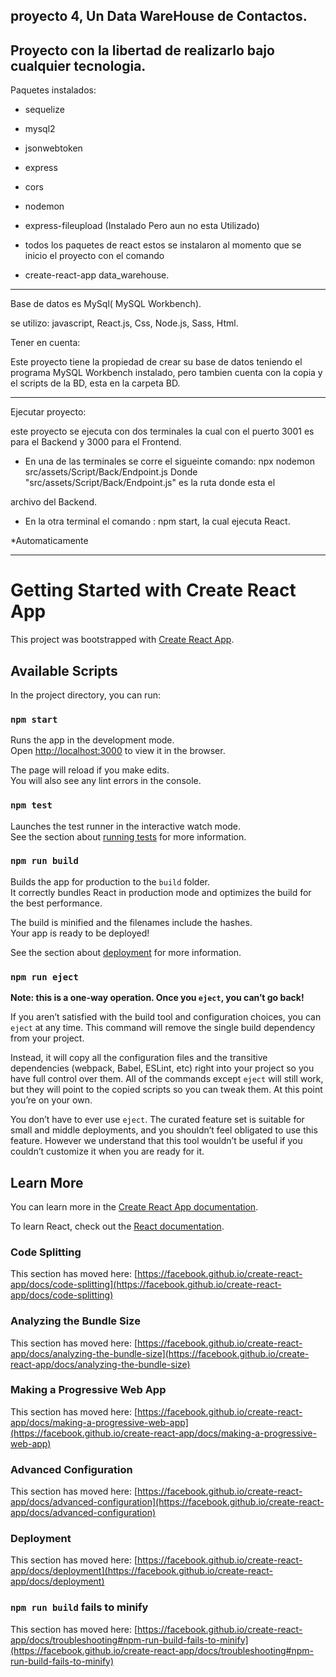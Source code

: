 proyecto 4, Un Data WareHouse de Contactos.
-------------------------------------------

Proyecto con la libertad de realizarlo bajo cualquier tecnologia.
------------------------------------

Paquetes instalados:

* sequelize
* mysql2
* jsonwebtoken
* express
* cors
* nodemon
* express-fileupload (Instalado Pero aun no esta Utilizado)

* todos los paquetes de react estos se instalaron al momento que se inicio el proyecto con el comando
* create-react-app data_warehouse.

-----------

Base de datos es MySql( MySQL Workbench).

se utilizo:
javascript, React.js, Css, Node.js, Sass, Html.

Tener en cuenta: 

Este proyecto tiene la propiedad de crear su base de datos teniendo el programa MySQL Workbench instalado, pero tambien cuenta con la copia y el scripts de la BD, esta en la carpeta BD.

-----------

Ejecutar proyecto:

este proyecto se ejecuta con dos terminales la cual con el puerto 3001 es para el Backend y 3000 para el Frontend.

* En una de las terminales se corre el sigueinte comando: npx nodemon src/assets/Script/Back/Endpoint.js Donde "src/assets/Script/Back/Endpoint.js" es la ruta donde esta el

archivo del Backend.


* En la otra terminal el comando : npm start, la cual ejecuta React.

*Automaticamente 


-------------------------------------------------------------------------------------------------------------------------------------------------------------------------------


# Getting Started with Create React App

This project was bootstrapped with [Create React App](https://github.com/facebook/create-react-app).

## Available Scripts

In the project directory, you can run:

### `npm start`

Runs the app in the development mode.\
Open [http://localhost:3000](http://localhost:3000) to view it in the browser.

The page will reload if you make edits.\
You will also see any lint errors in the console.

### `npm test`

Launches the test runner in the interactive watch mode.\
See the section about [running tests](https://facebook.github.io/create-react-app/docs/running-tests) for more information.

### `npm run build`

Builds the app for production to the `build` folder.\
It correctly bundles React in production mode and optimizes the build for the best performance.

The build is minified and the filenames include the hashes.\
Your app is ready to be deployed!

See the section about [deployment](https://facebook.github.io/create-react-app/docs/deployment) for more information.

### `npm run eject`

**Note: this is a one-way operation. Once you `eject`, you can’t go back!**

If you aren’t satisfied with the build tool and configuration choices, you can `eject` at any time. This command will remove the single build dependency from your project.

Instead, it will copy all the configuration files and the transitive dependencies (webpack, Babel, ESLint, etc) right into your project so you have full control over them. All of the commands except `eject` will still work, but they will point to the copied scripts so you can tweak them. At this point you’re on your own.

You don’t have to ever use `eject`. The curated feature set is suitable for small and middle deployments, and you shouldn’t feel obligated to use this feature. However we understand that this tool wouldn’t be useful if you couldn’t customize it when you are ready for it.

## Learn More

You can learn more in the [Create React App documentation](https://facebook.github.io/create-react-app/docs/getting-started).

To learn React, check out the [React documentation](https://reactjs.org/).

### Code Splitting

This section has moved here: [https://facebook.github.io/create-react-app/docs/code-splitting](https://facebook.github.io/create-react-app/docs/code-splitting)

### Analyzing the Bundle Size

This section has moved here: [https://facebook.github.io/create-react-app/docs/analyzing-the-bundle-size](https://facebook.github.io/create-react-app/docs/analyzing-the-bundle-size)

### Making a Progressive Web App

This section has moved here: [https://facebook.github.io/create-react-app/docs/making-a-progressive-web-app](https://facebook.github.io/create-react-app/docs/making-a-progressive-web-app)

### Advanced Configuration

This section has moved here: [https://facebook.github.io/create-react-app/docs/advanced-configuration](https://facebook.github.io/create-react-app/docs/advanced-configuration)

### Deployment

This section has moved here: [https://facebook.github.io/create-react-app/docs/deployment](https://facebook.github.io/create-react-app/docs/deployment)

### `npm run build` fails to minify

This section has moved here: [https://facebook.github.io/create-react-app/docs/troubleshooting#npm-run-build-fails-to-minify](https://facebook.github.io/create-react-app/docs/troubleshooting#npm-run-build-fails-to-minify)







<!-- 


 <main>
           <section>
               <h1>Crear Usuario</h1>
               <form className="login_formulario">
                    <div>
                        <label className="grupo_formulario">Usuario</label>
                        <input type="text" Name="Usuario"/>
                    </div>

                    <div>
                        <label className="grupo_formulario">Nombre</label>
                        <input type="text" Name="Nombre"/>
                    </div>

                    <div>
                        <label className="grupo_formulario">Apellido</label>
                        <input type="text" Name="Apellido"/>
                    </div>

                    <div>
                        <label className="grupo_formulario">Email</label>
                        <input type="text" Name="Email"/>
                    </div>

                    <div>
                        <label className="grupo_formulario">Perfil</label>
                        <input type="text" Name="Perfil"/>
                    </div>

                    <div>
                        <label className="grupo_formulario">Contraseña</label>
                        <input type="text" Name="Contraseña"/>
                    </div>

                    <div>
                        <label className="grupo_formulario">Repetir Contraseña</label>
                        <input type="text" Name="Repetir_Contraseña"/>
                    </div>

                    <div>
                        <input type="submit" Value="Crear"/>
                    </div>


               </form>
                
           </section>
       </main> -->
